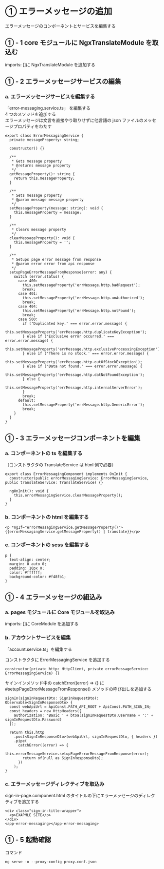 # ① エラーメッセージの追加

エラーメッセージのコンポーネントとサービスを編集する

## ① - 1 core モジュールに NgxTranslateModule を取込む

imports: []に NgxTranslateModule を追加する

## ① - 2 エラーメッセージサービスの編集

### a. エラーメッセージサービスを編集する

「error-messaging.service.ts」 を編集する  
4 つのメソッドを追加する  
エラーメッセージは文言を直接やり取りせずに他言語の json ファイルのメッセージプロパティをわたす

```
export class ErrorMessagingService {
  private messageProperty: string;

  constructor() {}

  /**
   * Gets message property
   * @returns message property
   */
  getMessageProperty(): string {
    return this.messageProperty;
  }

  /**
   * Sets message property
   * @param message message property
   */
  setMessageProperty(message: string): void {
    this.messageProperty = message;
  }

  /**
   * Clears message property
   */
  clearMessageProperty(): void {
    this.messageProperty = '';
  }

  /**
   * Setups page error message from response
   * @param error error from api response
   */
  setupPageErrorMessageFromResponse(error: any) {
    switch (error.status) {
      case 400:
        this.setMessageProperty('errMessage.http.badRequest');
        break;
      case 401:
        this.setMessageProperty('errMessage.http.unAuthorized');
        break;
      case 404:
        this.setMessageProperty('errMessage.http.notFound');
        break;
      case 500:
        if ('Duplicated key.' === error.error.message) {
          this.setMessageProperty('errMessage.http.duplicateKeyException');
        } else if ('Exclusive error occurred.' === error.error.message) {
          this.setMessageProperty('errMessage.http.exclusiveProcessingException');
        } else if ('There is no stock.' === error.error.message) {
          this.setMessageProperty('errMessage.http.outOfStockException');
        } else if ('Data not found.' === error.error.message) {
          this.setMessageProperty('errMessage.http.datNotFoundException');
        } else {
          this.setMessageProperty('errMessage.http.internalServerError');
        }
        break;
      default:
        this.setMessageProperty('errMessage.http.GenericError');
        break;
    }
  }
}
```

## ① - 3 エラーメッセージコンポーネントを編集

### a. コンポーネントの ts を編集する

（コンストラクタの TranslateService は html 側で必要）

```
export class ErrorMessagingComponent implements OnInit {
  constructor(public errorMessagingService: ErrorMessagingService, public translateService: TranslateService) {}

  ngOnInit(): void {
    this.errorMessagingService.clearMessageProperty();
  }
}
```

### b. コンポーネントの html を編集する

```
<p *ngIf="errorMessagingService.getMessageProperty()">{{errorMessagingService.getMessageProperty() | translate}}</p>
```

### c. コンポーネントの scss を編集する

```
p {
  text-align: center;
  margin: 0 auto 0;
  padding: 10px 0;
  color: #ffffff;
  background-color: #f48fb1;
}
```

## ① - 4 エラーメッセージの組込み

### a. pages モジュールに Core モジュールを取込み

imports: []に CoreModule を追加する

### b. アカウントサービスを編集

「account.service.ts」を編集する

コンストラクタに ErrorMessagingService を追加する

```
constructor(private http: HttpClient, private errorMessageService: ErrorMessagingService) {}
```

サインインメソッド中の catchError((error) => {} に #setupPageErrorMessageFromResponse() メソッドの呼び出しを追加する

```
signIn(signInRequestDto: SignInRequestDto): Observable<SignInResponseDto> {
  const webApiUrl = ApiConst.PATH_API_ROOT + ApiConst.PATH_SIGN_IN;
  const headers = new HttpHeaders({
    authorization: 'Basic ' + btoa(signInRequestDto.Username + ':' + signInRequestDto.Password)
  });

  return this.http
    .post<SignInResponseDto>(webApiUrl, signInRequestDto, { headers })
    .pipe(
      catchError((error) => {
        this.errorMessageService.setupPageErrorMessageFromResponse(error);
        return of(null as SignInResponseDto);
      })
    );
}
```

### c. エラーメッセージディレクティブを取込み

sign-in-page.component.html のタイトルの下にエラーメッセージのディレクティブを追加する

```
<div class="sign-in-title-wrapper">
  <p>EXAPMLE SITE</p>
</div>
<app-error-messaging></app-error-messaging>
```

## ① - 5 起動確認

コマンド

```
ng serve -o --proxy-config proxy.conf.json
```
